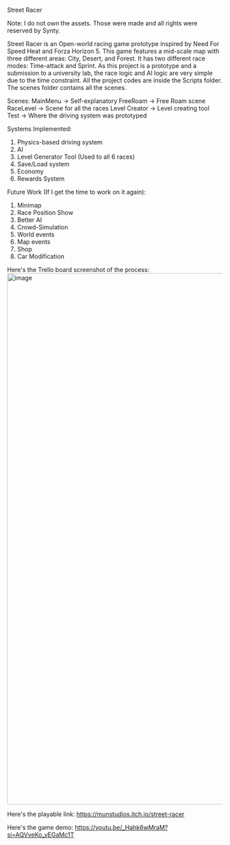 Street Racer

Note: I do not own the assets. Those were made and all rights were reserved by Synty.

Street Racer is an Open-world racing game prototype inspired by Need For Speed Heat and Forza Horizon 5. This game features a mid-scale map with three different areas: City, Desert, and Forest.
It has two different race modes: Time-attack and Sprint. 
As this project is a prototype and a submission to a university lab, the race logic and AI logic are very simple due to the time constraint. 
All the project codes are inside the Scripts folder. The scenes folder contains all the scenes.

Scenes:
MainMenu -> Self-explanatory
FreeRoam -> Free Roam scene
RaceLevel -> Scene for all the races
Level Creator -> Level creating tool
Test -> Where the driving system was prototyped

Systems Implemented:
1) Physics-based driving system
2) AI
3) Level Generator Tool (Used to all 6 races)
4) Save/Load system
5) Economy
6) Rewards System

Future Work (If I get the time to work on it again):
1) Minimap
2) Race Position Show
3) Better AI
4) Crowd-Simulation
5) World events
6) Map events
7) Shop
8) Car Modification


Here's the Trello board screenshot of the process:
<img width="1237" alt="image" src="https://github.com/Pixel-Man360/StreetRacer/assets/54744758/a369f79e-748d-4ee2-8775-b7713ead011f">

Here's the playable link: https://munstudios.itch.io/street-racer

Here's the game demo: https://youtu.be/_Hahk6wMraM?si=AQVveKo_vEGaMc1T
